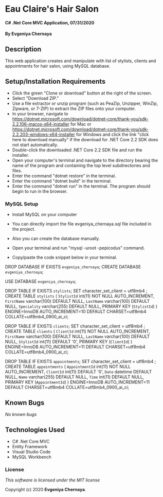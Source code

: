 # Eau Claire's Hair Salon

#### C# .Net Core MVC Application, 07/31/2020

#### By **Evgeniya Chernaya**

## Description

This web application creates and manipulate with list of stylists, clients and appointments for hair salon, using MySQL database.

## Setup/Installation Requirements

* Click the green "Clone or download" button at the right of the screen.
* Select "Download ZIP."
* Use a file extractor or unzip program (such as PeaZip, Unzipper, WinZip, Zipware, or 7-ZIP) to extract the ZIP files onto your computer.
* In your browser, navigate to https://dotnet.microsoft.com/download/dotnet-core/thank-you/sdk-2.2.106-macos-x64-installer for Mac or https://dotnet.microsoft.com/download/dotnet-core/thank-you/sdk-2.2.203-windows-x64-installer for Windows and click the link "click here to download manually" if the download for .NET Core 2.2 SDK does not start automatically.
* Double-click the downloaded .NET Core 2.2 SDK file and run the installer.
* Open your computer's terminal and navigate to the directory bearing the name of the program and containing the top level subdirectories and files.
* Enter the command "dotnet restore" in the terminal.
* Enter the command "dotnet build" in the terminal.
* Enter the command "dotnet run" in the terminal. The program should begin to run in the browser.

### MySQL Setup

* Install MySQL on your computer 

* You can directly import the file evgeniya_chernaya.sql file included in the project.

* Also you can create the database manually.

* Open your terminal and run "mysql -uroot -pepicodus" command.

* Copy/paste the code snippet below in your terminal.

DROP DATABASE IF EXISTS `evgeniya_chernaya`;
CREATE DATABASE `evgeniya_chernaya`;

USE DATABASE `evgeniya_chernaya`;

DROP TABLE IF EXISTS `stylists`;
SET character_set_client = utf8mb4 ;
CREATE TABLE `stylists` (
  `StylistId` int(11) NOT NULL AUTO_INCREMENT,
  `FirstName` varchar(100) DEFAULT NULL,
  `LastName` varchar(100) DEFAULT NULL,
  `Speciality` varchar(255) DEFAULT NULL,
  PRIMARY KEY (`StylistId`)
) ENGINE=InnoDB AUTO_INCREMENT=10 DEFAULT CHARSET=utf8mb4 COLLATE=utf8mb4_0900_ai_ci;

DROP TABLE IF EXISTS `clients`;
SET character_set_client = utf8mb4 ;
CREATE TABLE `clients` (
  `ClientId` int(11) NOT NULL AUTO_INCREMENT,
  `FirstName` varchar(100) DEFAULT NULL,
  `LastName` varchar(100) DEFAULT NULL,
  `StylistId` int(11) DEFAULT '0',
  PRIMARY KEY (`ClientId`)
) ENGINE=InnoDB AUTO_INCREMENT=11 DEFAULT CHARSET=utf8mb4 COLLATE=utf8mb4_0900_ai_ci; 

DROP TABLE IF EXISTS `appointments`;
SET character_set_client = utf8mb4 ;
CREATE TABLE `appointments` (
  `AppointmentId` int(11) NOT NULL AUTO_INCREMENT,
  `ClientId` int(11) DEFAULT '0',
  `Date` datetime DEFAULT NULL,
  `Name` varchar(255) DEFAULT NULL,
  `Time` int(11) DEFAULT NULL,
  PRIMARY KEY (`AppointmentId`)
) ENGINE=InnoDB AUTO_INCREMENT=11 DEFAULT CHARSET=utf8mb4 COLLATE=utf8mb4_0900_ai_ci;

## Known Bugs

_No known bugs_

## Technologies Used

  * C# .Net Core MVC
  * Entity Framework
  * Visual Studio Code
  * MySQL Workbench

### License

_This software is licensed under the MIT license_

Copyright (c) 2020 **Evgeniya Chernaya**.